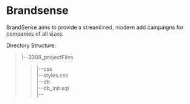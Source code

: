 # Brandsense

BrandSense aims to provide a streamlined, modern add campaigns for companies of all sizes.

Directory Structure:     
>|--3308_projectFiles   
>>|--css  
    |--styles.css  
  |--db  
    |--db_init.sql  
  |--
  

  
